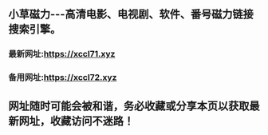 ## **小草磁力---高清电影、电视剧、软件、番号磁力链接搜索引擎。**
### 最新网址:<a href="https://xccl71.xyz" target="_blank">https://xccl71.xyz</a>
### 备用网址:<a href="https://xccl72.xyz" target="_blank">https://xccl72.xyz</a>
## 网址随时可能会被和谐，务必收藏或分享本页以获取最新网址，收藏访问不迷路！
